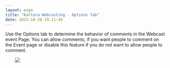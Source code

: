 ```yaml
---
layout: page
title: "Kaltura Webcasting - Options Tab"
date: 2015-10-28 19:11:49
---
```


<p>
    Use the Options tab to determine the behavior of comments in the Webcast event Page. You can allow comments, if you want people to comment on the Event page or disable this feature if you do not want to allow people to comment.
  </p>
  
  <p style="padding-left: 30px;">
    <span><img src="{{site.url}}/assets/2509">
  </p>